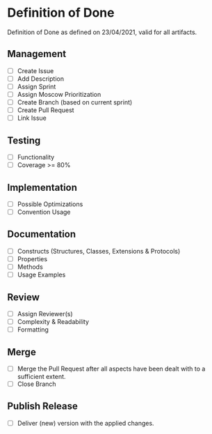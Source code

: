 # Definition of Done

Definition of Done as defined on 23/04/2021, valid for all artifacts.

## Management

- [ ] Create Issue
- [ ] Add Description
- [ ] Assign Sprint
- [ ] Assign Moscow Prioritization
- [ ] Create Branch (based on current sprint)
- [ ] Create Pull Request
- [ ] Link Issue

## Testing

- [ ] Functionality
- [ ] Coverage >= 80%

## Implementation

- [ ] Possible Optimizations
- [ ] Convention Usage

## Documentation

- [ ] Constructs (Structures, Classes, Extensions & Protocols)
- [ ] Properties
- [ ] Methods
- [ ] Usage Examples

## Review

- [ ] Assign Reviewer(s)
- [ ] Complexity & Readability
- [ ] Formatting

## Merge

- [ ] Merge the Pull Request after all aspects have been dealt with to a sufficient extent.
- [ ] Close Branch

## Publish Release

- [ ] Deliver (new) version with the applied changes.
